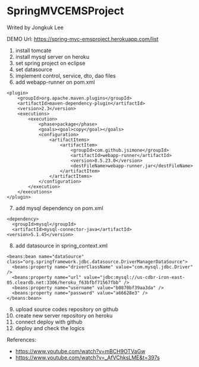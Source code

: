 # SpringMVCEMSProject

Writed by Jongkuk Lee

DEMO Url: https://spring-mvc-emsproject.herokuapp.com/list

1. install tomcate
2. install mysql server on heroku
3. set spring project on eclipse
4. set datasource
5. implement control, service, dto, dao files
6. add webapp-runner on pom.xml
```
<plugin>
    <groupId>org.apache.maven.plugins</groupId>
    <artifactId>maven-dependency-plugin</artifactId>
    <version>2.3</version>
    <executions>
        <execution>
            <phase>package</phase>
            <goals><goal>copy</goal></goals>
            <configuration>
                <artifactItems>
                    <artifactItem>
                        <groupId>com.github.jsimone</groupId>
                        <artifactId>webapp-runner</artifactId>
                        <version>8.5.23.0</version>
                        <destFileName>webapp-runner.jar</destFileName>
                    </artifactItem>
                </artifactItems>
            </configuration>
        </execution>
    </executions>
</plugin>   
```
7. add mysql dependency on pom.xml
```
<dependency>
  <groupId>mysql</groupId>
  <artifactId>mysql-connector-java</artifactId>
<version>5.1.45</version>
```
8. add datasource in spring_context.xml
```
<beans:bean name="dataSource" class="org.springframework.jdbc.datasource.DriverManagerDataSource">
  <beans:property name="driverClassName" value="com.mysql.jdbc.Driver" />
  <beans:property name="url" value="jdbc:mysql://us-cdbr-iron-east-05.cleardb.net:3306/heroku_f63bfbf71567fbb" />
  <beans:property name="username" value="b0870bf39aa3da" />
  <beans:property name="password" value="a66628e3" />
</beans:bean>
```    
9. upload source codes repository on github
10. create new server repository on heroku
11. connect deploy with github
12. deploy and check the logics

References: 

- https://www.youtube.com/watch?v=mBCH9OTVaGw
- https://www.youtube.com/watch?v=_AfVChksLME&t=397s

